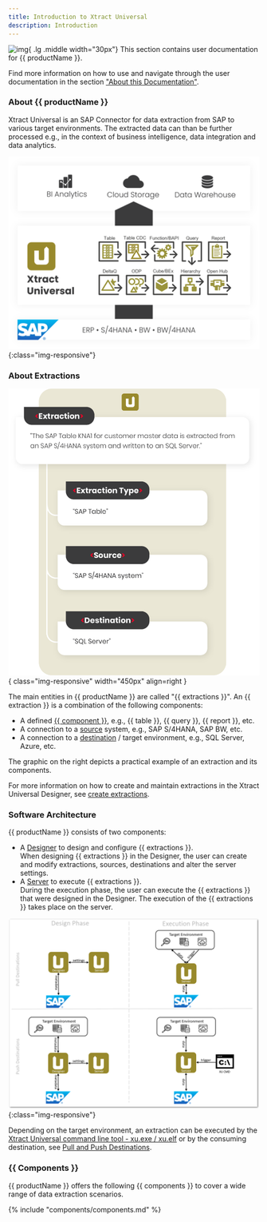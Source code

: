 ```yaml
---
title: Introduction to Xtract Universal
description: Introduction
---
```


![img](site:assets/images/logos/theo-thumbs.png){ .lg .middle width="30px"} This section contains user documentation for {{ productName }}. <br>

Find more information on how to use and navigate through the user documentation in the section ["About this Documentation"](about-this-documentation.md). 


### About {{ productName }}

Xtract Universal is an SAP Connector for data extraction from SAP to various target environments. 
The extracted data can than be further processed e.g., in the context of business intelligence, data integration and data analytics.

![XU-Architecture](../assets/images/xu/documentation/Xtract-Universal.png){:class="img-responsive"}

<!---

<div style="width: 100%; overflow: auto;">
  <img src="../../assets/images/xu/documentation/glossary-example.png" alt="glossary-example" class="img-responsive" style="width: 450px; float: right;" />
  
<h4>Extractions</h4>

The main entities in Xtract Universal are called "extractions". 
An extraction is a combination of the following elements:<br>
<ul>
<li style="padding-left: 10px;"> A defined "extraction type" (e.g., SAP Table)</li>
<li style="padding-left: 10px;"> A connection to a "source" system (e.g., SAP S/4HANA)</li>
<li style="padding-left: 10px; list-style-position: outside;"> A connection to a "destination" / target environment (e.g., SQL server) </li>
</ul>

Depending on the target environment, extractions can be triggered either by the [XU command line tool - xu.exe / xu.elf](# link) or by the consuming destination. 
For more information, see [Pull and Push Destinations](# link).
</div>
<div style="clear: both;"></div>

your comment goes here
-->


### About Extractions

![glossary-example](../assets/images/xu/documentation/glossary-example.png){ class="img-responsive" width="450px" align=right  }

The main entities in {{ productName }} are called "{{ extractions }}". 
An {{ extraction }} is a combination of the following components:

- A defined [{{ component }}](#extraction-types), e.g., {{ table }}, {{ query }}, {{ report }}, etc.
- A connection to a [source](setup/requirements.md#supported-sap-systems-and-releases) system, e.g., SAP S/4HANA, SAP BW, etc.
- A connection to a [destination](destinations/index.md) / target environment, e.g., SQL Server, Azure, etc. 

The graphic on the right depicts a practical example of an extraction and its components.

For more information on how to create and maintain extractions in the Xtract Universal Designer, see [create extractions](../getting-started.md/#create-an-extraction).


### Software Architecture 

{{ productName }} consists of two components:

- A [Designer](designer.md) to design and configure {{ extractions }}.<br>
When designing {{ extractions }} in the Designer, the user can create and modify extractions, sources, destinations and alter the server settings.
- A [Server](server/index.md) to execute {{ extractions }}.<br>
During the execution phase, the user can execute the {{ extractions }} that were designed in the Designer. 
The execution of the {{ extractions }} takes place on the server.

![XU-Architecture](../assets/images/xu/documentation/Architecture.png){:class="img-responsive"}

Depending on the target environment, an extraction can be executed by the [Xtract Universal command line tool - xu.exe / xu.elf](execute-and-automate/call-via-commandline.md) or by the consuming destination, see [Pull and Push Destinations](destinations/index.md).

### {{ Components }}

{{ productName }} offers the following {{ components }} to cover a wide range of data extraction scenarios.

{% include "components/components.md" %}


